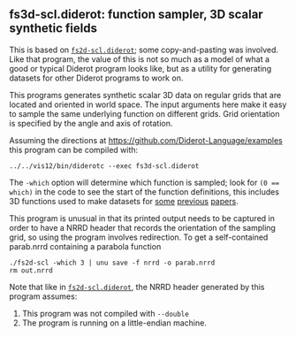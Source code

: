 ## fs3d-scl.diderot: function sampler, 3D scalar synthetic fields

This is based on [`fs2d-scl.diderot`](../fs2d); some
copy-and-pasting was involved.  Like that program, the value of this
is not so much as a model of what a good or typical Diderot program
looks like, but as a utility for generating datasets for other Diderot
programs to work on.

This programs generates synthetic scalar 3D data on regular grids that
are located and oriented in world space.  The input arguments here
make it easy to sample the same underlying function on different
grids.  Grid orientation is specified by the angle and axis of
rotation.

Assuming the directions at https://github.com/Diderot-Language/examples
this program can be compiled with:

	../../vis12/bin/diderotc --exec fs3d-scl.diderot

The `-which` option will determine which function is sampled; look for
`(0 == which)` in the code to see the start of the function
definitions, this includes 3D functions used to make datasets for
[some](http://people.cs.uchicago.edu/~glk/pubs/#VIS-2003)
[previous](http://people.cs.uchicago.edu/~glk/pubs/#VIS-2009)
[papers](http://people.cs.uchicago.edu/~glk/pubs/#VIS-2014).

This program is unusual in that its printed output needs to be captured
in order to have a NRRD header that records the orientation of the
sampling grid, so using the program involves redirection.  To
get a self-contained parab.nrrd containing a parabola function

	./fs2d-scl -which 3 | unu save -f nrrd -o parab.nrrd
	rm out.nrrd

Note that like in [`fs2d-scl.diderot`](../fs2d), the NRRD header
generated by this program assumes:

1. This program was not compiled with `--double`
2. The program is running on a little-endian machine.


